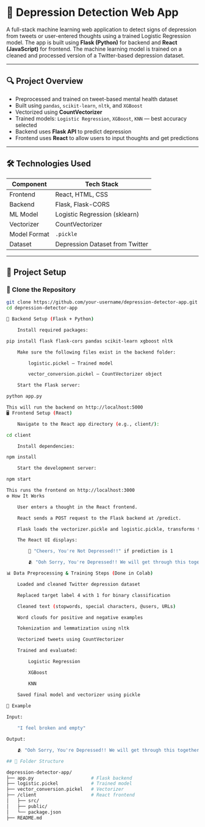 # 🧠 Depression Detection Web App

A full-stack machine learning web application to detect signs of depression from tweets or user-entered thoughts using a trained Logistic Regression model. The app is built using **Flask (Python)** for backend and **React (JavaScript)** for frontend. The machine learning model is trained on a cleaned and processed version of a Twitter-based depression dataset.

---

## 🔍 Project Overview

- Preprocessed and trained on tweet-based mental health dataset
- Built using `pandas`, `scikit-learn`, `nltk`, and `XGBoost`
- Vectorized using **CountVectorizer**
- Trained models: `Logistic Regression`, `XGBoost`, `KNN` — best accuracy selected
- Backend uses **Flask API** to predict depression
- Frontend uses **React** to allow users to input thoughts and get predictions

---

## 🛠 Technologies Used

| Component    | Tech Stack                          |
|--------------|--------------------------------------|
| Frontend     | React, HTML, CSS                    |
| Backend      | Flask, Flask-CORS                   |
| ML Model     | Logistic Regression (sklearn)       |
| Vectorizer   | CountVectorizer                     |
| Model Format | `.pickle`                           |
| Dataset      | Depression Dataset from Twitter     |

---

## 🚀 Project Setup

### 📂 Clone the Repository

```bash
git clone https://github.com/your-username/depression-detector-app.git
cd depression-detector-app

🔧 Backend Setup (Flask + Python)

    Install required packages:

pip install flask flask-cors pandas scikit-learn xgboost nltk

    Make sure the following files exist in the backend folder:

        logistic.pickel – Trained model

        vector_conversion.pickel – CountVectorizer object

    Start the Flask server:

python app.py

This will run the backend on http://localhost:5000
🖥️ Frontend Setup (React)

    Navigate to the React app directory (e.g., client/):

cd client

    Install dependencies:

npm install

    Start the development server:

npm start

This runs the frontend on http://localhost:3000
⚙️ How It Works

    User enters a thought in the React frontend.

    React sends a POST request to the Flask backend at /predict.

    Flask loads the vectorizer.pickle and logistic.pickle, transforms the input, and returns a prediction (0 or 1).

    The React UI displays:

        🎉 "Cheers, You're Not Depressed!!" if prediction is 1

        🫂 "Ooh Sorry, You're Depressed!! We will get through this together :)" if prediction is 0

📊 Data Preprocessing & Training Steps (Done in Colab)

    Loaded and cleaned Twitter depression dataset

    Replaced target label 4 with 1 for binary classification

    Cleaned text (stopwords, special characters, @users, URLs)

    Word clouds for positive and negative examples

    Tokenization and lemmatization using nltk

    Vectorized tweets using CountVectorizer

    Trained and evaluated:

        Logistic Regression

        XGBoost

        KNN

    Saved final model and vectorizer using pickle	
	
🧪 Example

Input:

    "I feel broken and empty"

Output:

    🫂 "Ooh Sorry, You're Depressed!! We will get through this together :)"

## 📂 Folder Structure

depression-detector-app/
├── app.py                     # Flask backend
├── logistic.pickel            # Trained model
├── vector_conversion.pickel   # Vectorizer
├── /client                    # React frontend
│   ├── src/
│   ├── public/
│   └── package.json
├── README.md
